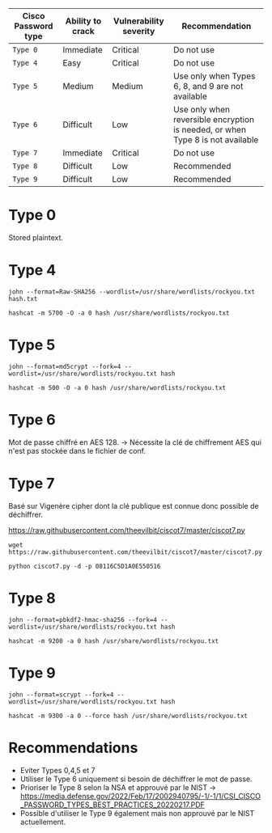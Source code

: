 

|**Cisco Password type**|**Ability to crack**|**Vulnerability severity**|**Recommendation**|
|---|---|---|---|
|`Type 0`|Immediate|Critical|Do not use|
|`Type 4`|Easy|Critical|Do not use|
|`Type 5`|Medium|Medium|Use only when Types 6, 8, and 9 are not available|
|`Type 6`|Difficult|Low|Use only when reversible encryption is needed, or when Type 8 is not available|
|`Type 7`|Immediate|Critical|Do not use|
|`Type 8`|Difficult|Low|Recommended|
|`Type 9`|Difficult|Low|Recommended|


# Type 0

Stored plaintext.


# Type 4


```shell-session
john --format=Raw-SHA256 --wordlist=/usr/share/wordlists/rockyou.txt hash.txt
```

```shell-session
hashcat -m 5700 -O -a 0 hash /usr/share/wordlists/rockyou.txt
```


# Type 5


```shell-session
john --format=md5crypt --fork=4 --wordlist=/usr/share/wordlists/rockyou.txt hash
```

```shell-session
hashcat -m 500 -O -a 0 hash /usr/share/wordlists/rockyou.txt
```


# Type 6

Mot de passe chiffré en AES 128. ->
Nécessite la clé de chiffrement AES qui n'est pas stockée dans le fichier de conf.


# Type 7

Basé sur Vigenère cipher dont la clé publique est connue donc possible de déchiffrer.

https://raw.githubusercontent.com/theevilbit/ciscot7/master/ciscot7.py

```shell-session
wget https://raw.githubusercontent.com/theevilbit/ciscot7/master/ciscot7.py
```

```shell-session
python ciscot7.py -d -p 08116C5D1A0E550516
```


# Type 8


```shell-session
john --format=pbkdf2-hmac-sha256 --fork=4 --wordlist=/usr/share/wordlists/rockyou.txt hash
```

```shell-session
hashcat -m 9200 -a 0 hash /usr/share/wordlists/rockyou.txt
```


# Type 9


```shell-session
john --format=scrypt --fork=4 --wordlist=/usr/share/wordlists/rockyou.txt hash
```

```shell-session
hashcat -m 9300 -a 0 --force hash /usr/share/wordlists/rockyou.txt
```



# Recommendations


- Eviter Types 0,4,5 et 7
- Utiliser le Type 6 uniquement si besoin de déchiffrer le mot de passe.
- Prioriser le Type 8 selon la NSA et approuvé par le NIST -> https://media.defense.gov/2022/Feb/17/2002940795/-1/-1/1/CSI_CISCO_PASSWORD_TYPES_BEST_PRACTICES_20220217.PDF
- Possible d'utiliser le Type 9 également mais non approuvé par le NIST actuellement. 